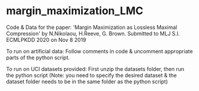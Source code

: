 # margin_maximization_LMC
Code & Data for the paper:
'Margin Maximization as Lossless Maximal Compression'
by N.Nikolaou, H.Reeve, G. Brown.
Submitted to MLJ S.I. ECMLPKDD 2020 on Nov 8 2019

To run on artificial data:
Follow comments in code & uncomment appropriate parts of the python script.

To run on UCI datasets provided:
First unzip the datasets folder, then run the python script (Note: you need to specify the desired dataset & the dataset folder needs to be in the same folder as the python script)
